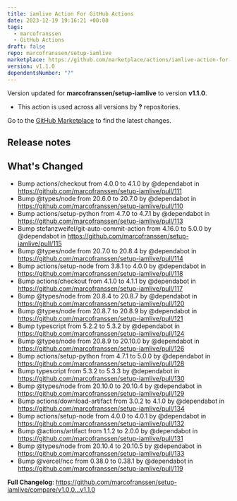 ```yaml
---
title: iamlive Action For GitHub Actions
date: 2023-12-19 19:16:21 +00:00
tags:
  - marcofranssen
  - GitHub Actions
draft: false
repo: marcofranssen/setup-iamlive
marketplace: https://github.com/marketplace/actions/iamlive-action-for-github-actions
version: v1.1.0
dependentsNumber: "?"
---
```



Version updated for **marcofranssen/setup-iamlive** to version **v1.1.0**.
- This action is used across all versions by **?** repositories.

Go to the [GitHub Marketplace](https://github.com/marketplace/actions/iamlive-action-for-github-actions) to find the latest changes.

## Release notes

## What's Changed
* Bump actions/checkout from 4.0.0 to 4.1.0 by @dependabot in https://github.com/marcofranssen/setup-iamlive/pull/111
* Bump @types/node from 20.6.0 to 20.7.0 by @dependabot in https://github.com/marcofranssen/setup-iamlive/pull/110
* Bump actions/setup-python from 4.7.0 to 4.7.1 by @dependabot in https://github.com/marcofranssen/setup-iamlive/pull/113
* Bump stefanzweifel/git-auto-commit-action from 4.16.0 to 5.0.0 by @dependabot in https://github.com/marcofranssen/setup-iamlive/pull/115
* Bump @types/node from 20.7.0 to 20.8.4 by @dependabot in https://github.com/marcofranssen/setup-iamlive/pull/114
* Bump actions/setup-node from 3.8.1 to 4.0.0 by @dependabot in https://github.com/marcofranssen/setup-iamlive/pull/118
* Bump actions/checkout from 4.1.0 to 4.1.1 by @dependabot in https://github.com/marcofranssen/setup-iamlive/pull/117
* Bump @types/node from 20.8.4 to 20.8.7 by @dependabot in https://github.com/marcofranssen/setup-iamlive/pull/120
* Bump @types/node from 20.8.7 to 20.8.9 by @dependabot in https://github.com/marcofranssen/setup-iamlive/pull/121
* Bump typescript from 5.2.2 to 5.3.2 by @dependabot in https://github.com/marcofranssen/setup-iamlive/pull/124
* Bump @types/node from 20.8.9 to 20.10.0 by @dependabot in https://github.com/marcofranssen/setup-iamlive/pull/126
* Bump actions/setup-python from 4.7.1 to 5.0.0 by @dependabot in https://github.com/marcofranssen/setup-iamlive/pull/128
* Bump typescript from 5.3.2 to 5.3.3 by @dependabot in https://github.com/marcofranssen/setup-iamlive/pull/130
* Bump @types/node from 20.10.0 to 20.10.4 by @dependabot in https://github.com/marcofranssen/setup-iamlive/pull/129
* Bump actions/download-artifact from 3.0.2 to 4.1.0 by @dependabot in https://github.com/marcofranssen/setup-iamlive/pull/134
* Bump actions/setup-node from 4.0.0 to 4.0.1 by @dependabot in https://github.com/marcofranssen/setup-iamlive/pull/132
* Bump @actions/artifact from 1.1.2 to 2.0.0 by @dependabot in https://github.com/marcofranssen/setup-iamlive/pull/131
* Bump @types/node from 20.10.4 to 20.10.5 by @dependabot in https://github.com/marcofranssen/setup-iamlive/pull/133
* Bump @vercel/ncc from 0.38.0 to 0.38.1 by @dependabot in https://github.com/marcofranssen/setup-iamlive/pull/119


**Full Changelog**: https://github.com/marcofranssen/setup-iamlive/compare/v1.0.0...v1.1.0
